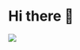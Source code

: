 # Hi there 👋

   <img src="https://img.shields.io/badge/React-61DAFB?style=flat&logo=React&logoColor=white"/>
   

